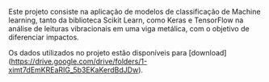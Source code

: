 Este projeto consiste na aplicação de modelos de classificação de Machine learning, tanto da biblioteca Scikit Learn, 
como Keras e TensorFlow na análise de leituras vibracionais em uma viga metálica, com o objetivo de diferenciar impactos.

Os dados utilizados no projeto estão disponíveis para [download] (https://drive.google.com/drive/folders/1-ximt7dEmKREaRIG_5b3EKaKerdBdJDw). 

